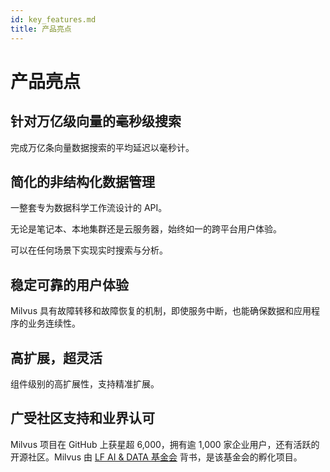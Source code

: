 ```yaml
---
id: key_features.md
title: 产品亮点
---
```


# 产品亮点

## 针对万亿级向量的毫秒级搜索

完成万亿条向量数据搜索的平均延迟以毫秒计。

## 简化的非结构化数据管理

一整套专为数据科学工作流设计的 API。

无论是笔记本、本地集群还是云服务器，始终如一的跨平台用户体验。

可以在任何场景下实现实时搜索与分析。

## 稳定可靠的用户体验

Milvus 具有故障转移和故障恢复的机制，即使服务中断，也能确保数据和应用程序的业务连续性。

## 高扩展，超灵活

组件级别的高扩展性，支持精准扩展。

## 广受社区支持和业界认可

Milvus 项目在 GitHub 上获星超 6,000，拥有逾 1,000 家企业用户，还有活跃的开源社区。Milvus 由 [LF AI & DATA 基金会](https://lfaidata.foundation/) 背书，是该基金会的孵化项目。

